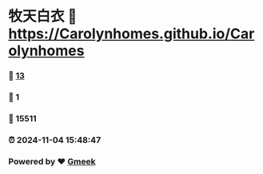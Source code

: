 # 牧天白衣 :link: https://Carolynhomes.github.io/Carolynhomes 
### :page_facing_up: [13](https://Carolynhomes.github.io/Carolynhomes/tag.html) 
### :speech_balloon: 1 
### :hibiscus: 15511 
### :alarm_clock: 2024-11-04 15:48:47 
### Powered by :heart: [Gmeek](https://github.com/Meekdai/Gmeek)
